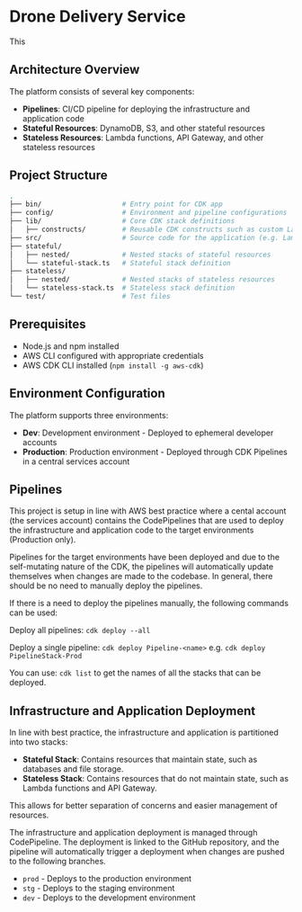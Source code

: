 # Drone Delivery Service

This

## Architecture Overview

The platform consists of several key components:

- **Pipelines**: CI/CD pipeline for deploying the infrastructure and application code
- **Stateful Resources**: DynamoDB, S3, and other stateful resources
- **Stateless Resources**: Lambda functions, API Gateway, and other stateless resources

## Project Structure

```bash
.
├── bin/                    # Entry point for CDK app
├── config/                 # Environment and pipeline configurations
├── lib/                    # Core CDK stack definitions
│   ├── constructs/         # Reusable CDK constructs such as custom Lambda function
├── src/                    # Source code for the application (e.g. Lambda function Code)
├── stateful/             
│   ├── nested/             # Nested stacks of stateful resources
│   └── stateful-stack.ts   # Stateful stack definition
├── stateless/
│   ├── nested/             # Nested stacks of stateless resources
│   └── stateless-stack.ts  # Stateless stack definition
└── test/                   # Test files
```

## Prerequisites

- Node.js and npm installed
- AWS CLI configured with appropriate credentials
- AWS CDK CLI installed (`npm install -g aws-cdk`)

## Environment Configuration

The platform supports three environments:

- **Dev**: Development environment - Deployed to ephemeral developer accounts
- **Production**: Production environment - Deployed through CDK Pipelines in a central services account

## Pipelines

This project is setup in line with AWS best practice where a cental account (the services account) contains the CodePipelines that are used to deploy the infrastructure and application code to the target environments (Production only).

Pipelines for the target environments have been deployed and due to the self-mutating nature of the CDK, the pipelines will automatically update themselves when changes are made to the codebase. In general, there should be no need to manually deploy the pipelines.

If there is a need to deploy the pipelines manually, the following commands can be used:

Deploy all pipelines:
`cdk deploy --all`

Deploy a single pipeline:
`cdk deploy Pipeline-<name>`
e.g. `cdk deploy PipelineStack-Prod`

You can use:
`cdk list`
to get the names of all the stacks that can be deployed.

## Infrastructure and Application Deployment

In line with best practice, the infrastructure and application is partitioned into two stacks:
- **Stateful Stack**: Contains resources that maintain state, such as databases and file storage.
- **Stateless Stack**: Contains resources that do not maintain state, such as Lambda functions and API Gateway.

This allows for better separation of concerns and easier management of resources.

The infrastructure and application deployment is managed through CodePipeline. The deployment is linked to the GitHub repository, and the pipeline will automatically trigger a deployment when changes are pushed to the following branches.
- `prod` - Deploys to the production environment
- `stg` - Deploys to the staging environment
- `dev` - Deploys to the development environment
